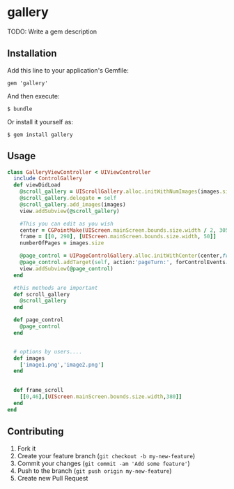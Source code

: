 # gallery

TODO: Write a gem description

## Installation

Add this line to your application's Gemfile:

    gem 'gallery'

And then execute:

    $ bundle

Or install it yourself as:

    $ gem install gallery

## Usage

```ruby
class GalleryViewController < UIViewController
  include ControlGallery
  def viewDidLoad
    @scroll_gallery = UIScrollGallery.alloc.initWithNumImages(images.size,frame: frame_scroll)
    @scroll_gallery.delegate = self
    @scroll_gallery.add_images(images)
    view.addSubview(@scroll_gallery)

    #This you can edit as you wish
    center = CGPointMake(UIScreen.mainScreen.bounds.size.width / 2, 305)
    frame = [[0, 290], [UIScreen.mainScreen.bounds.size.width, 50]]
    numberOfPages = images.size

    @page_control = UIPageControlGallery.alloc.initWithCenter(center,frame: frame,numberOfPages: numberOfPages)
    @page_control.addTarget(self, action:'pageTurn:', forControlEvents:UIControlEventValueChanged)
    view.addSubview(@page_control)
  end

  #this methods are important
  def scroll_gallery
    @scroll_gallery
  end

  def page_control
    @page_control
  end


  # options by users....
  def images
    ['image1.png','image2.png']
  end 
  

  def frame_scroll
    [[0,46],[UIScreen.mainScreen.bounds.size.width,380]]
  end
end
```
## Contributing

1. Fork it
2. Create your feature branch (`git checkout -b my-new-feature`)
3. Commit your changes (`git commit -am 'Add some feature'`)
4. Push to the branch (`git push origin my-new-feature`)
5. Create new Pull Request
